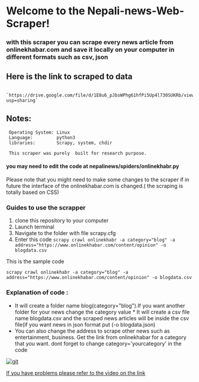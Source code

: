 # Welcome to the Nepali-news-Web-Scraper!

### with this scraper you can scrape every news article from onlinekhabar.com and save it locally on your computer in different formats such as csv, json
## Here is the link to scraped to data
     `https://drive.google.com/file/d/1E8u6_pJbsWPhg61hfPi5Up4l730SUKRb/view?usp=sharing`

## Notes:
     Operating System: Linux
     Language:         python3
     libraries:        Scrapy, system, chdir   

     This scraper was purely  built for research purpose. 


#### you may need to edit the code at nepalinews/spiders/onlinekhabr.py


Please note that you might need to make some changes to the scraper 
if in future the interface of the onlinekhabar.com is 
changed.( the scraping is totally based on CSS)

### Guides to use the scrapper
 1. clone this repository to your computer
 2. Launch terminal
 3. Navigate to the folder with file scrapy.cfg
 4. Enter this code
 `scrapy crawl onlinekhabr -a category="blog" -a address="https://www.onlinekhabar.com/content/opinion" -o blogdata.csv`

 This is the sample code

 `scrapy crawl onlinekhabr -a category="blog" -a address="https://www.onlinekhabar.com/content/opinion" -o blogdata.csv`

 ### Explanation of code :  
   *  It will create a folder name blog(category="blog").If you want another folder for your news change the category value
    * It will create a csv file name blogdata.csv and the scraped news articles will be inside the csv file(if you want news in json  format put (-o blogdata.json)
   *  You can also change the address to scrape other news such as entertainment, business. Get the link from onlinekhabar for a category that you want. dont forget to change category='yourcategory' in the code


<a href="https://ibb.co/kMd7HG"><img src="https://preview.ibb.co/eJzsjw/git.png" alt="git" border="0" /></a>



[If you have problems please refer to the video on the link](https://www.youtube.com/watch?v=cBASLM-VOFg)
